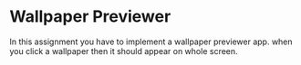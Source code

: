 # Wallpaper Previewer

In this assignment you have to implement a wallpaper previewer app. when you click a wallpaper then it should appear on whole screen.
